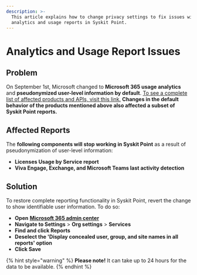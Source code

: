 ```yaml
---
description: >-
  This article explains how to change privacy settings to fix issues with
  analytics and usage reports in Syskit Point.
---
```


# Analytics and Usage Report Issues

## Problem

On September 1st, Microsoft changed to **Microsoft 365 usage analytics** and **pseudonymized user-level information by default**. [To see a complete list of affected products and APIs, visit this link.](https://techcommunity.microsoft.com/t5/microsoft-365-blog/privacy-changes-to-microsoft-365-usage-analytics/ba-p/2694137) **Changes in the default behavior of the products mentioned above also affected a subset of Syskit Point reports.**

## Affected Reports

The **following components will stop working in Syskit Point** as a result of pseudonymization of user-level information:

* **Licenses Usage by Service report**
* **Viva Engage, Exchange, and Microsoft Teams last activity detection**

## Solution

To restore complete reporting functionality in Syskit Point, revert the change to show identifiable user information. To do so:

* **Open** [**Microsoft 365 admin center**](https://admin.microsoft.com/)
* **Navigate to Settings** > **Org settings** > **Services**
* **Find and click Reports**
* **Deselect the 'Display concealed user, group, and site names in all reports' option**
* **Click Save**

{% hint style="warning" %}
**Please note!** It can take up to 24 hours for the data to be available.
{% endhint %}
